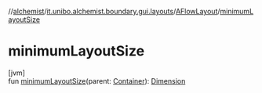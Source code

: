 //[alchemist](../../../index.md)/[it.unibo.alchemist.boundary.gui.layouts](../index.md)/[AFlowLayout](index.md)/[minimumLayoutSize](minimum-layout-size.md)

# minimumLayoutSize

[jvm]\
fun [minimumLayoutSize](minimum-layout-size.md)(parent: [Container](https://docs.oracle.com/javase/8/docs/api/java/awt/Container.html)): [Dimension](https://docs.oracle.com/javase/8/docs/api/java/awt/Dimension.html)
